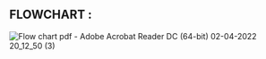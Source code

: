 ## FLOWCHART :
![Flow chart pdf - Adobe Acrobat Reader DC (64-bit) 02-04-2022 20_12_50 (3)](https://user-images.githubusercontent.com/101091687/161388496-91a0eed6-68dd-4f08-8509-4205596ff452.png)



